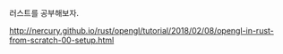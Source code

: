 러스트를 공부해보자.

http://nercury.github.io/rust/opengl/tutorial/2018/02/08/opengl-in-rust-from-scratch-00-setup.html
